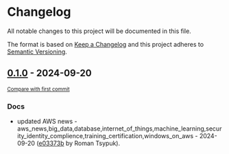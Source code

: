 # Changelog

All notable changes to this project will be documented in this file.

The format is based on [Keep a Changelog](http://keepachangelog.com/en/1.0.0/)
and this project adheres to [Semantic Versioning](http://semver.org/spec/v2.0.0.html).

<!-- insertion marker -->
## [0.1.0](https://github.com/tsypuk/aws-news/releases/tag/ver-2024-09-200.1.0) - 2024-09-20

<small>[Compare with first commit](https://github.com/tsypuk/aws-news/compare/78e02e0c2175f9babe63e88f45590297689d7ce5...ver-2024-09-20)</small>

### Docs

- updated AWS news - aws_news,big_data,database,internet_of_things,machine_learning,security_identity_complience,training_certification,windows_on_aws - 2024-09-20 ([e03373b](https://github.com/tsypuk/aws-news/commit/e03373b8518b6d72d40a1956da1d53518649dddb) by Roman Tsypuk).

